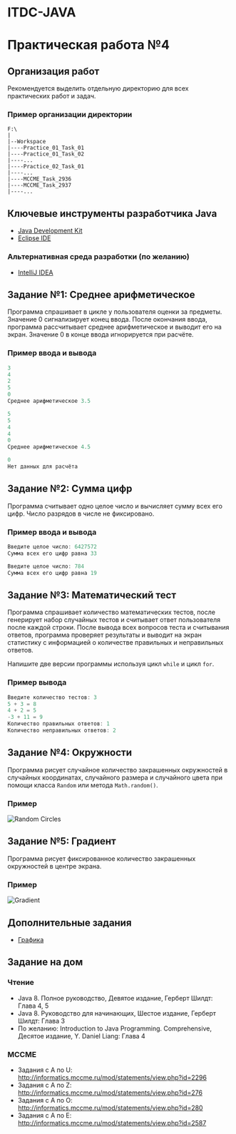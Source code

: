 # ITDC-JAVA
Практическая работа №4
======================

## Организация работ

Рекомендуется выделить отдельную директорию для всех практических работ и задач.

### Пример организации директории

```
F:\
|
|--Workspace
|----Practice_01_Task_01
|----Practice_01_Task_02
|----...
|----Practice_02_Task_01
|----...
|----MCCME_Task_2936
|----MCCME_Task_2937
|----...
```

## Ключевые инструменты разработчика Java

* [Java Development Kit](http://www.oracle.com/technetwork/java/javase/downloads/jdk8-downloads-2133151.html)
* [Eclipse IDE](https://eclipse.org/downloads/packages/eclipse-ide-java-developers/oxygenr)

### Альтернативная среда разработки (по желанию)

* [IntelliJ IDEA](https://www.jetbrains.com/idea)

## Задание №1: Среднее арифметическое

Программа спрашивает в цикле у пользователя оценки за предметы. Значение 0
сигнализирует конец ввода. После окончания ввода, программа рассчитывает среднее
арифметическое и выводит его на экран. Значение 0 в конце ввода игнорируется при
расчёте.

### Пример ввода и вывода

```java
3
4
2
5
0
Среднее арифметическое 3.5
```

```java
5
5
4
4
0
Среднее арифметическое 4.5
```

```java
0
Нет данных для расчёта
```

## Задание №2: Сумма цифр

Программа считывает одно целое число и вычисляет сумму всех его цифр. Число
разрядов в числе не фиксировано.

### Пример ввода и вывода

```java
Введите целое число: 6427572
Сумма всех его цифр равна 33
```

```java
Введите целое число: 784
Сумма всех его цифр равна 19
```

## Задание №3: Математический тест

Программа спрашивает количество математических тестов, после генерирует набор
случайных тестов и считывает ответ пользователя после каждой строки. После
вывода всех вопросов теста и считывания ответов, программа проверяет результаты
и выводит на экран статистику с информацией о количестве правильных и
неправильных ответов.

Напишите две версии программы используя цикл `while` и цикл `for`.

### Пример вывода

```java
Введите количество тестов: 3
5 + 3 = 8
4 + 2 = 5
-3 + 11 = 9
Количество правильных ответов: 1
Количество неправильных ответов: 2
```

## Задание №4: Окружности

Программа рисует случайное количество закрашенных окружностей в случайных
координатах, случайного размера и случайного цвета при помощи класса `Random`
или метода `Math.random()`.

### Пример

![Random Circles](https://i.imgur.com/xEHP8Jy.png)

## Задание №5: Градиент

Программа рисует фиксированное количество закрашенных окружностей в центре экрана.

### Пример

![Gradient](https://i.imgur.com/70XUgkS.png)

## Дополнительные задания

* [Графика](https://drive.google.com/file/d/15zI-18JXpmchv7duUTybcWKQDZ6V7_Cq)

## Задание на дом

### Чтение

* Java 8. Полное руководство, Девятое издание, Герберт Шилдт: Глава 4, 5
* Java 8. Руководство для начинающих, Шестое издание, Герберт Шилдт: Глава 3
* По желанию: Introduction to Java Programming. Comprehensive, Десятое издание, Y. Daniel Liang: Глава 4

### MCCME

* Задания с A по U: http://informatics.mccme.ru/mod/statements/view.php?id=2296
* Задания с A по Z: http://informatics.mccme.ru/mod/statements/view.php?id=276
* Задания с A по O: http://informatics.mccme.ru/mod/statements/view.php?id=280
* Задания с A по E: http://informatics.mccme.ru/mod/statements/view.php?id=2587

